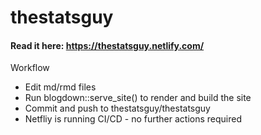 # thestatsguy

#### Read it here: https://thestatsguy.netlify.com/

Workflow
* Edit md/rmd files
* Run blogdown::serve_site() to render and build the site
* Commit and push to thestatsguy/thestatsguy
* Netfliy is running CI/CD - no further actions required
